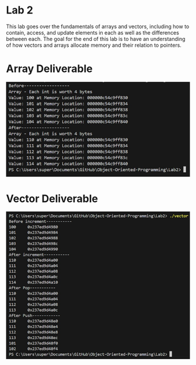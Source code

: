 # Lab 2

This lab goes over the fundamentals of arrays and vectors, including how to contain, access, and update elements in each as well as the differences between each. The goal for the end of this lab is to have an understanding of how vectors and arrays allocate memory and their relation to pointers.  
  
# Array Deliverable
![alt text](https://github.com/MaximoSoto/Object-Oriented-Programming/blob/main/Lab2/images/Array_Terminal.jpg?raw=true)  
  
# Vector Deliverable
![alt text](https://github.com/MaximoSoto/Object-Oriented-Programming/blob/main/Lab2/images/Vector_Terminal.jpg?raw=true)